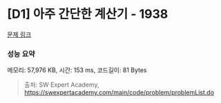 # [D1] 아주 간단한 계산기 - 1938 

[문제 링크](https://swexpertacademy.com/main/code/problem/problemDetail.do?contestProbId=AV5PjsYKAMIDFAUq) 

### 성능 요약

메모리: 57,976 KB, 시간: 153 ms, 코드길이: 81 Bytes



> 출처: SW Expert Academy, https://swexpertacademy.com/main/code/problem/problemList.do